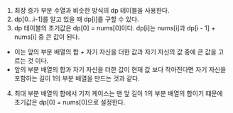1. 최장 증가 부분 수열과 비슷한 방식의 dp 테이블을 사용한다.
2. dp[0...i-1]를 알고 있을 때 dp[i]를 구할 수 있다.
3. dp 테이블의 초기값은 dp[0] = nums[0]이다. dp[i]는 nums[i]과 dp[i - 1] + nums[i] 중 큰 값이 된다.
- 이는 앞의 부분 배열의 합 + 자기 자신을 더한 값과 자기 자신의 값 중에 큰 값을 고르는 것 이다.
- 앞의 부분 배열의 합과 자기 자신을 더한 값이 현재 값 보다 작아진다면 자기 자신을 포함하는 길이 1의 부분 배열을 만드는 것과 같다.
4. 최대 부분 배열의 합에서 기저 케이스는 맨 앞 길이 1의 부분 배열의 합이기 떄문에 초기값은 dp[0] = nums[0]으로 설정한다.